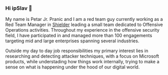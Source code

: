 ### Hi ipSlav 👋

My name is Petar Jr. Pranic and I am a red team guy currently working as a Red Team Manager in [Shielder](https://www.shielder.com/) leading a small team dedicated to Offensive Operations activities.
Throughout my experience in the offensive security field, I have participated in and managed more than 100 engagements targeting mid and large enterprises spanning several industries.

Outside my day to day job responsibilities my primary interest lies in researching and detecting attacker techniques, with a focus on Microsoft products, while understading how things work internally, trying to make a sense on what is happening under the hood of our digital world.
